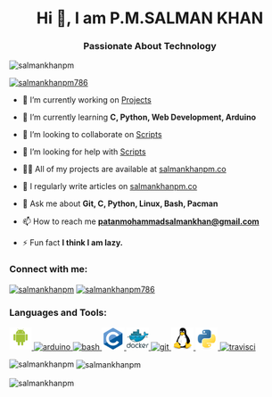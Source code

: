<h1 align="center">Hi 👋, I am P.M.SALMAN KHAN</h1>
<h3 align="center">Passionate About Technology</h3>

<p align="left"> <img src="https://komarev.com/ghpvc/?username=salmankhanpm&label=Profile%20views&color=0e75b6&style=flat" alt="salmankhanpm" /> </p>

<p align="left"> <a href="https://twitter.com/salmankhanpm786" target="blank"><img src="https://img.shields.io/twitter/follow/salmankhanpm786?logo=twitter&style=for-the-badge" alt="salmankhanpm786" /></a> </p>

- 🔭 I’m currently working on [Projects](https://github.com/SALMANKHANPM/Projects.git)

- 🌱 I’m currently learning **C, Python, Web Development, Arduino**

- 👯 I’m looking to collaborate on [Scripts](https://github.com/SALMANKHANPM/scripts.git)

- 🤝 I’m looking for help with [Scripts](https://github.com/SALMANKHANPM/scripts.git)

- 👨‍💻 All of my projects are available at [salmankhanpm.co](salmankhanpm.co)

- 📝 I regularly write articles on [salmankhanpm.co](salmankhanpm.co)

- 💬 Ask me about **Git, C, Python, Linux, Bash, Pacman**

- 📫 How to reach me **patanmohammadsalmankhan@gmail.com**

- ⚡ Fun fact **I think I am lazy.**

<!-- ### Blogs posts -->
<!-- BLOG-POST-LIST:START -->
<!-- BLOG-POST-LIST:END -->

<h3 align="left">Connect with me:</h3>
<p align="left">
<a href="https://dev.to/salmankhanpm" target="blank"><img align="center" src="https://raw.githubusercontent.com/rahuldkjain/github-profile-readme-generator/master/src/images/icons/Social/devto.svg" alt="salmankhanpm" height="30" width="40" /></a>
<a href="https://twitter.com/salmankhanpm786" target="blank"><img align="center" src="https://raw.githubusercontent.com/rahuldkjain/github-profile-readme-generator/master/src/images/icons/Social/twitter.svg" alt="salmankhanpm786" height="30" width="40" /></a>
</p>

<h3 align="left">Languages and Tools:</h3>
<p align="left"> <a href="https://developer.android.com" target="_blank" rel="noreferrer"> <img src="https://raw.githubusercontent.com/devicons/devicon/master/icons/android/android-original-wordmark.svg" alt="android" width="40" height="40"/> </a> <a href="https://www.arduino.cc/" target="_blank" rel="noreferrer"> <img src="https://cdn.worldvectorlogo.com/logos/arduino-1.svg" alt="arduino" width="40" height="40"/> </a> <a href="https://www.gnu.org/software/bash/" target="_blank" rel="noreferrer"> <img src="https://www.vectorlogo.zone/logos/gnu_bash/gnu_bash-icon.svg" alt="bash" width="40" height="40"/> </a> <a href="https://www.cprogramming.com/" target="_blank" rel="noreferrer"> <img src="https://raw.githubusercontent.com/devicons/devicon/master/icons/c/c-original.svg" alt="c" width="40" height="40"/> </a> <a href="https://www.docker.com/" target="_blank" rel="noreferrer"> <img src="https://raw.githubusercontent.com/devicons/devicon/master/icons/docker/docker-original-wordmark.svg" alt="docker" width="40" height="40"/> </a> <a href="https://git-scm.com/" target="_blank" rel="noreferrer"> <img src="https://www.vectorlogo.zone/logos/git-scm/git-scm-icon.svg" alt="git" width="40" height="40"/> </a> <a href="https://www.linux.org/" target="_blank" rel="noreferrer"> <img src="https://raw.githubusercontent.com/devicons/devicon/master/icons/linux/linux-original.svg" alt="linux" width="40" height="40"/> </a> <a href="https://www.python.org" target="_blank" rel="noreferrer"> <img src="https://raw.githubusercontent.com/devicons/devicon/master/icons/python/python-original.svg" alt="python" width="40" height="40"/> </a> <a href="https://travis-ci.org" target="_blank" rel="noreferrer"> <img src="https://www.vectorlogo.zone/logos/travis-ci/travis-ci-icon.svg" alt="travisci" width="40" height="40"/> </a> </p>

<p><img align="left" src="https://github-readme-stats.vercel.app/api/top-langs?username=salmankhanpm&show_icons=true&locale=en&layout=compact" alt="salmankhanpm" /></p>

<p>&nbsp;<img align="center" src="https://github-readme-stats.vercel.app/api?username=salmankhanpm&show_icons=true&locale=en" alt="salmankhanpm" /></p>

<p><img align="center" src="https://github-readme-streak-stats.herokuapp.com/?user=salmankhanpm&" alt="salmankhanpm" /></p>
